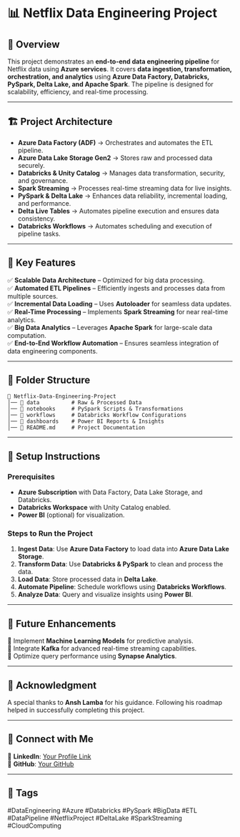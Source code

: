 # 📊 Netflix Data Engineering Project

## 🚀 Overview
This project demonstrates an **end-to-end data engineering pipeline** for Netflix data using **Azure services**. It covers **data ingestion, transformation, orchestration, and analytics** using **Azure Data Factory, Databricks, PySpark, Delta Lake, and Apache Spark**. The pipeline is designed for scalability, efficiency, and real-time processing.

---

## 🏗️ Project Architecture
- **Azure Data Factory (ADF)** → Orchestrates and automates the ETL pipeline.
- **Azure Data Lake Storage Gen2** → Stores raw and processed data securely.
- **Databricks & Unity Catalog** → Manages data transformation, security, and governance.
- **Spark Streaming** → Processes real-time streaming data for live insights.
- **PySpark & Delta Lake** → Enhances data reliability, incremental loading, and performance.
- **Delta Live Tables** → Automates pipeline execution and ensures data consistency.
- **Databricks Workflows** → Automates scheduling and execution of pipeline tasks.

---

## 🔑 Key Features
✅ **Scalable Data Architecture** – Optimized for big data processing.<br>
✅ **Automated ETL Pipelines** – Efficiently ingests and processes data from multiple sources.<br>
✅ **Incremental Data Loading** – Uses **Autoloader** for seamless data updates.<br>
✅ **Real-Time Processing** – Implements **Spark Streaming** for near real-time analytics.<br>
✅ **Big Data Analytics** – Leverages **Apache Spark** for large-scale data computation.<br>
✅ **End-to-End Workflow Automation** – Ensures seamless integration of data engineering components.

---

## 📂 Folder Structure
```
📁 Netflix-Data-Engineering-Project
│── 📂 data          # Raw & Processed Data
│── 📂 notebooks     # PySpark Scripts & Transformations
│── 📂 workflows     # Databricks Workflow Configurations
│── 📂 dashboards    # Power BI Reports & Insights
│── 📄 README.md     # Project Documentation
```

---

## 🔧 Setup Instructions
### Prerequisites
- **Azure Subscription** with Data Factory, Data Lake Storage, and Databricks.
- **Databricks Workspace** with Unity Catalog enabled.
- **Power BI** (optional) for visualization.

### Steps to Run the Project
1. **Ingest Data**: Use **Azure Data Factory** to load data into **Azure Data Lake Storage**.
2. **Transform Data**: Use **Databricks & PySpark** to clean and process the data.
3. **Load Data**: Store processed data in **Delta Lake**.
4. **Automate Pipeline**: Schedule workflows using **Databricks Workflows**.
5. **Analyze Data**: Query and visualize insights using **Power BI**.

---

## 📢 Future Enhancements
🔹 Implement **Machine Learning Models** for predictive analysis.<br>
🔹 Integrate **Kafka** for advanced real-time streaming capabilities.<br>
🔹 Optimize query performance using **Synapse Analytics**.<br>

---

## 🙌 Acknowledgment
A special thanks to **Ansh Lamba** for his guidance. Following his roadmap helped in successfully completing this project.

---

## 🔗 Connect with Me
💼 **LinkedIn**: [Your Profile Link](#)<br>
📂 **GitHub**: [Your GitHub](#)

---

## 📌 Tags
#DataEngineering #Azure #Databricks #PySpark #BigData #ETL #DataPipeline #NetflixProject #DeltaLake #SparkStreaming #CloudComputing

